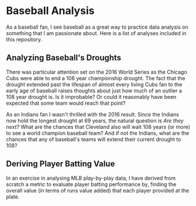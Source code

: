 # Baseball Analysis

As a baseball fan, I see baseball as a great way to practice data analysis on something that I am passionate about. Here is a list of analyses included in this repository.

## Analyzing Baseball's Droughts

There was particular attention set on the 2016 World Series as the Chicago Cubs were able to end a 108 year championship drought. The fact that the drought extended past the lifespan of almost every living Cubs fan to the early age of baseball raises thoughts about just how much of an outlier a 108 year drought is. Is it improbable? Or could it reasonably have been expected that some team would reach that point?

As an Indians fan I wasn't thrilled with the 2016 result. Since the Indians now hold the longest drought at 69 years, the natural question is _Are they next?_ What are the chances that Cleveland also will wait 108 years (or more) to see a world champion baseball team? And if not the Indians, what are the chances that any of baseball's teams will extend their current drought to 108?

## Deriving Player Batting Value

In an exercise in analysing MLB play-by-play data, I have derived from scratch a metric to evaluate player batting performance by, finding the overall value (in terms of runs value added) that each player provided at the plate.
